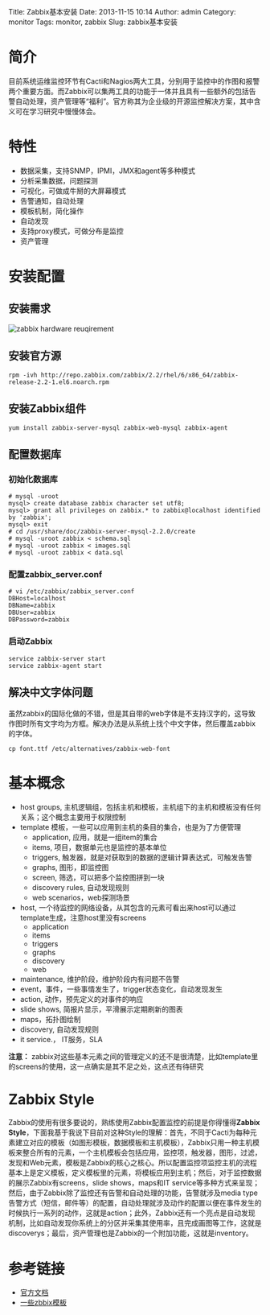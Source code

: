 Title: Zabbix基本安装
Date: 2013-11-15 10:14
Author: admin
Category: monitor
Tags: monitor, zabbix
Slug: zabbix基本安装

简介
====

目前系统运维监控环节有Cacti和Nagios两大工具，分别用于监控中的作图和报警两个重要方面。而Zabbix可以集两工具的功能于一体并且具有一些额外的包括告警自动处理，资产管理等“福利”。官方称其为企业级的开源监控解决方案，其中含义可在学习研究中慢慢体会。

特性
====

-   数据采集，支持SNMP，IPMI，JMX和agent等多种模式
-   分析采集数据，问题探测
-   可视化，可做成牛掰的大屏幕模式
-   告警通知，自动处理
-   模板机制，简化操作
-   自动发现
-   支持proxy模式，可做分布是监控
-   资产管理

安装配置
========

安装需求
--------

![zabbix hardware
reuqirement](/wp-content/uploads/2013/11/zabbix_requirement.jpg)

安装官方源
----------

    rpm -ivh http://repo.zabbix.com/zabbix/2.2/rhel/6/x86_64/zabbix-release-2.2-1.el6.noarch.rpm

安装Zabbix组件
--------------

    yum install zabbix-server-mysql zabbix-web-mysql zabbix-agent

配置数据库
----------

### 初始化数据库

    # mysql -uroot
    mysql> create database zabbix character set utf8;
    mysql> grant all privileges on zabbix.* to zabbix@localhost identified by 'zabbix';
    mysql> exit
    # cd /usr/share/doc/zabbix-server-mysql-2.2.0/create
    # mysql -uroot zabbix < schema.sql
    # mysql -uroot zabbix < images.sql
    # mysql -uroot zabbix < data.sql

### 配置zabbix\_server.conf

    # vi /etc/zabbix/zabbix_server.conf
    DBHost=localhost
    DBName=zabbix
    DBUser=zabbix
    DBPassword=zabbix

### 启动Zabbix

    service zabbix-server start
    service zabbix-agent start

解决中文字体问题
----------------

虽然zabbix的国际化做的不错，但是其自带的web字体是不支持汉字的，这导致作图时所有文字均为方框。解决办法是从系统上找个中文字体，然后覆盖zabbix的字体。

    cp font.ttf /etc/alternatives/zabbix-web-font

基本概念
========

-   host groups,
    主机逻辑组，包括主机和模板，主机组下的主机和模板没有任何关系；这个概念主要用于权限控制
-   template 模板，一些可以应用到主机的条目的集合，也是为了方便管理
    -   application, 应用，就是一组item的集合
    -   items, 项目，数据单元也是监控的基本单位
    -   triggers, 触发器，就是对获取到的数据的逻辑计算表达式，可触发告警
    -   graphs, 图形，即监控图
    -   screen, 筛选，可以把多个监控图拼到一块
    -   discovery rules, 自动发现规则
    -   web scenarios，web探测场景
-   host,
    一个待监控的网络设备，从其包含的元素可看出来host可以通过template生成，注意host里没有screens
    -   application
    -   items
    -   triggers
    -   graphs
    -   discovery
    -   web
-   maintenance, 维护阶段，维护阶段内有问题不告警
-   event，事件，一些事情发生了，trigger状态变化，自动发现发生
-   action, 动作，预先定义的对事件的响应
-   slide shows, 简报片显示，平滑展示定期刷新的图表
-   maps，拓扑图绘制
-   discovery, 自动发现规则
-   it service.， IT服务，SLA

**注意：**
zabbix对这些基本元素之间的管理定义的还不是很清楚，比如template里的screens的使用，这一点确实是其不足之处，这点还有待研究

Zabbix Style
============

Zabbix的使用有很多要说的，熟练使用Zabbix配置监控的前提是你得懂得**Zabbix
Style**，下面我基于我说下目前对这种Style的理解：首先，不同于Cacti为每种元素建立对应的模板（如图形模板，数据模板和主机模板），Zabbix只用一种主机模板来整合所有的元素，一个主机模板会包括应用，监控项，触发器，图形，过滤，发现和Web元素，模板是Zabbix的核心之核心。所以配置监控项监控主机的流程基本上是定义模板，定义模板里的元素，将模板应用到主机；然后，对于监控数据的展示Zabbix有screens，slide
shows，maps和IT
service等多种方式来呈现；然后，由于Zabbix除了监控还有告警和自动处理的功能，告警就涉及media
type告警方式（短信，邮件等）的配置，自动处理就涉及动作的配置以便在事件发生的时候执行一系列的动作，这就是action；此外，Zabbix还有一个亮点是自动发现机制，比如自动发现你系统上的分区并采集其使用率，且完成画图等工作，这就是discoverys；最后，资产管理也是Zabbix的一个附加功能，这就是inventory。

参考链接
========

-   [官方文档](https://www.zabbix.com/documentation/2.2/manual)
-   [一些zbbix模板](https://github.com/jjmartres/Zabbix)

